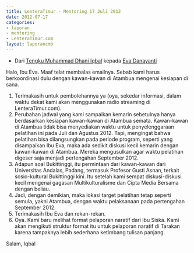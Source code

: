 ```yaml
---
title: LenteraTimur - Mentoring 17 Juli 2012
date: 2012-07-17
categories:
- laporan
- mentoring
- LenteraTimur.com
layout: laporancmb
---
```


* Dari [Tengku Muhammad Dhani Iqbal](http://wiki.ciptamedia.org/wiki/Tengku_Muhammad_Dhani_Iqbal) kepada [Eva Danayanti](http://wiki.ciptamedia.org/wiki/Eva_Danayanti)

Halo, Ibu Eva. Maaf telat membalas emailnya. Sebab kami harus berkoordinasi dulu dengan kawan-kawan di Atambua mengenai kesiapan di sana. 
   
1. Terimakasih untuk pembolehannya ya (oya, sekedar informasi, dalam waktu dekat kami akan menggunakan radio streaming di LenteraTimur.com).
2. Perubahan jadwal yang kami sampaikan kemarin sebetulnya hanya berdasarkan kesiapan kawan-kawan di Atambua semata. Kawan-kawan di Atambua tidak bisa menyediakan waktu untuk penyelenggaraan pelatihan ini pada Juli dan Agustus 2012. Tapi, mengingat bahwa pelatihan bisa dilangsungkan pada periode program, seperti yang disampaikan Ibu Eva, maka ada sedikit diskusi kecil kemarin dengan kawan-kawan di Atambua. Mereka mengusulkan agar waktu pelatihan digeser saja menjadi pertengahan September 2012.
3. Adapun soal Bukittinggi, itu permintaan dari kawan-kawan dari Universitas Andalas, Padang, termasuk Profesor Gusti Asnan, terkait sosio-kultural Bukittinggi kini. Itu setelah kami sempat diskusi-diskusi kecil mengenai gagasan Multikulturalisme dan Cipta Media Bersama dengan beliau.
4. Jadi, dengan demikian, maka lokasi target pelatihan tetap seperti semula, yakni Atambua, dengan waktu pelaksanaan pada pertengahan September 2012.
5. Terimakasih Ibu Eva dan rekan-rekan.
6. Oya. Kami baru melihat format pelaporan naratif dari Ibu Siska. Kami akan mengikuti struktur format itu untuk pelaporan naratif di Tarakan karena tampaknya lebih sederhana ketimbang tulisan panjang.

Salam, Iqbal 

